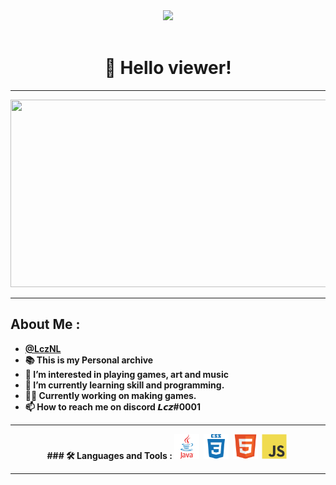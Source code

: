 <div id="header" align="center">
  <img src=https://media0.giphy.com/media/3oKIPnAiaMCws8nOsE/giphy.gif?cid=ecf05e477xpgnq22zctxbu21nzswtexsl8t264i0cvcwnvb0&rid=giphy.gif&ct=g width="100"/>
</div>

<div id="badges" align="center">
  <img src="https://komarev.com/ghpvc/?username=LczNL&style=flat-square&color=red" alt=""/>
</div>

<div align="center">
  <h1>👋 Hello viewer!</h1>
</div>

---

<div align="center">
  <img src=https://media1.giphy.com/media/QpVUMRUJGokfqXyfa1/giphy.gif?cid=ecf05e47xgl3n474m6r6xpv8x7kt619q5fpzlsjn1o7z34lq&rid=giphy.gif&ct=g=g width="1000" height="300"/>
</div>

---
## About Me :

- <b><a href="https://github.com/LczNL">@LczNL</a>
- 📚 This is my Personal archive
- 👀 I’m interested in playing games, art and music 
- 🌱 I’m currently learning skill and programming. 
- 👨‍💻 Currently working on making games.
- 📫 How to reach me on discord 𝙇𝙘𝙯#0001

---

<div align="center" >
  ### 🛠️ Languages and Tools :
  <img src="https://github.com/devicons/devicon/blob/master/icons/java/java-original-wordmark.svg" title="Java" alt="Java" width="40" height="40"/>&nbsp;
  <img src="https://github.com/devicons/devicon/blob/master/icons/css3/css3-plain-wordmark.svg"  title="CSS3" alt="CSS" width="40" height="40"/>&nbsp;
  <img src="https://github.com/devicons/devicon/blob/master/icons/html5/html5-original.svg" title="HTML5" alt="HTML" width="40" height="40"/>&nbsp;
  <img src="https://github.com/devicons/devicon/blob/master/icons/javascript/javascript-original.svg" title="JavaScript" alt="JavaScript" width="40" height="40"/>&nbsp;
</div>

---
